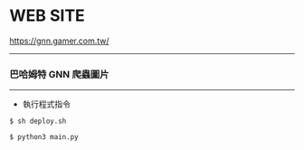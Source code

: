 # WEB SITE

https://gnn.gamer.com.tw/

----------

### 巴哈姆特 GNN 爬蟲圖片

---------

* 執行程式指令

```
$ sh deploy.sh
```

```
$ python3 main.py
```